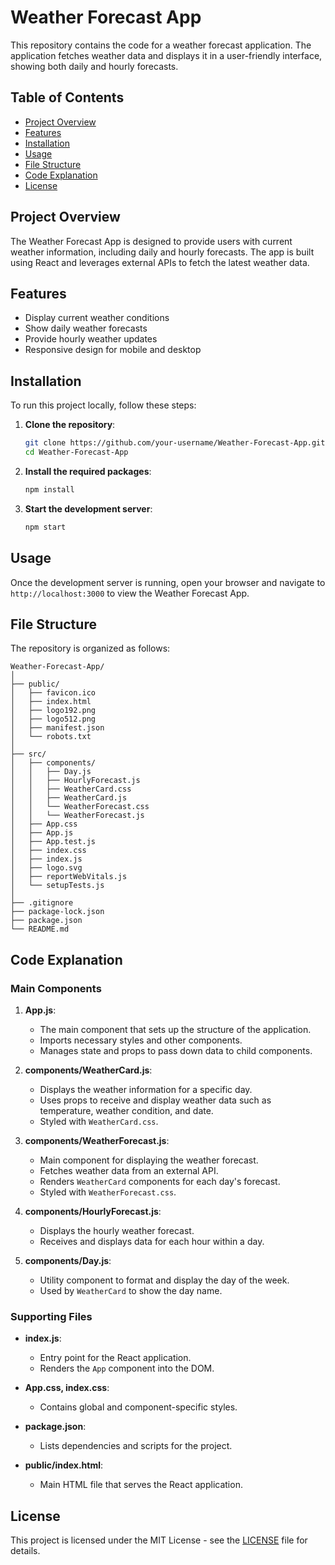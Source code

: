 # Weather Forecast App

This repository contains the code for a weather forecast application. The application fetches weather data and displays it in a user-friendly interface, showing both daily and hourly forecasts.

## Table of Contents

- [Project Overview](#project-overview)
- [Features](#features)
- [Installation](#installation)
- [Usage](#usage)
- [File Structure](#file-structure)
- [Code Explanation](#code-explanation)
- [License](#license)

## Project Overview

The Weather Forecast App is designed to provide users with current weather information, including daily and hourly forecasts. The app is built using React and leverages external APIs to fetch the latest weather data.

## Features

- Display current weather conditions
- Show daily weather forecasts
- Provide hourly weather updates
- Responsive design for mobile and desktop

## Installation

To run this project locally, follow these steps:

1. **Clone the repository**:

   ```bash
   git clone https://github.com/your-username/Weather-Forecast-App.git
   cd Weather-Forecast-App
   ```

2. **Install the required packages**:

   ```bash
   npm install
   ```

3. **Start the development server**:

   ```bash
   npm start
   ```

## Usage

Once the development server is running, open your browser and navigate to `http://localhost:3000` to view the Weather Forecast App.

## File Structure

The repository is organized as follows:

```
Weather-Forecast-App/
│
├── public/
│   ├── favicon.ico
│   ├── index.html
│   ├── logo192.png
│   ├── logo512.png
│   ├── manifest.json
│   └── robots.txt
│
├── src/
│   ├── components/
│   │   ├── Day.js
│   │   ├── HourlyForecast.js
│   │   ├── WeatherCard.css
│   │   ├── WeatherCard.js
│   │   └── WeatherForecast.css
│   │   └── WeatherForecast.js
│   ├── App.css
│   ├── App.js
│   ├── App.test.js
│   ├── index.css
│   ├── index.js
│   ├── logo.svg
│   ├── reportWebVitals.js
│   └── setupTests.js
│
├── .gitignore
├── package-lock.json
├── package.json
└── README.md
```

## Code Explanation

### Main Components

1. **App.js**:
   - The main component that sets up the structure of the application.
   - Imports necessary styles and other components.
   - Manages state and props to pass down data to child components.

2. **components/WeatherCard.js**:
   - Displays the weather information for a specific day.
   - Uses props to receive and display weather data such as temperature, weather condition, and date.
   - Styled with `WeatherCard.css`.

3. **components/WeatherForecast.js**:
   - Main component for displaying the weather forecast.
   - Fetches weather data from an external API.
   - Renders `WeatherCard` components for each day's forecast.
   - Styled with `WeatherForecast.css`.

4. **components/HourlyForecast.js**:
   - Displays the hourly weather forecast.
   - Receives and displays data for each hour within a day.

5. **components/Day.js**:
   - Utility component to format and display the day of the week.
   - Used by `WeatherCard` to show the day name.

### Supporting Files

- **index.js**:
  - Entry point for the React application.
  - Renders the `App` component into the DOM.
  
- **App.css, index.css**:
  - Contains global and component-specific styles.

- **package.json**:
  - Lists dependencies and scripts for the project.
  
- **public/index.html**:
  - Main HTML file that serves the React application.

## License

This project is licensed under the MIT License - see the [LICENSE](LICENSE) file for details.
